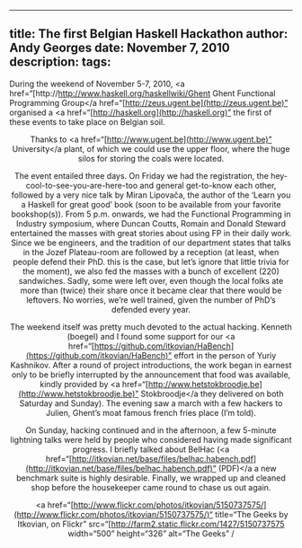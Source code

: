 -----
title:  The first Belgian Haskell Hackathon
author: Andy Georges
date: November 7, 2010
description: 
tags: 
-----







During the weekend of November 5-7, 2010, <a
href=“[http://http://www.haskell.org/haskellwiki/Ghent
Ghent Functional Programming Group</a
href=“[http://zeus.ugent.be](http://zeus.ugent.be)”
organised a <a
href=“[http://haskell.org](http://haskell.org)”
the first of these events to take place on Belgian soil.


<center
href=“[http://www.flickr.com/photos/itkovian/5150773869/](http://www.flickr.com/photos/itkovian/5150773869/)“
title=“The organisers by Itkovian, on Flickr”
src=“[http://farm5.static.flickr.com/4042/5150773869
width=“500” height=“333” alt=“The organisers” /


Thanks to <a href=“[http://www.ugent.be](http://www.ugent.be)”
University</a
plant, of which we could use the upper floor, where the huge silos for
storing the coals were located.


<center
href=“[http://www.flickr.com/photos/itkovian/5150736193](http://www.flickr.com/photos/itkovian/5150736193)”
src=“[http://farm5.static.flickr.com/4149/5150736193
alt=“The Therminal” /


The event entailed three days. On Friday we had the registration, the
hey-cool-to-see-you-are-here-too and general get-to-know each other,
followed by a very nice talk by Miran Lipovača, the author of the ‘Learn
you a Haskell for great good’ book (soon to be available from your
favorite bookshop(s)). From 5 p.m. onwards, we had the Functional
Programming in Industry symposium, where Duncan Coutts, Romain and
Donald Steward entertained the masses with great stories about using FP
in their daily work. Since we be engineers, and the tradition of our
department states that talks in the Jozef Plateau-room are followed by a
reception (at least, when people defend their PhD. this is the case, but
let’s ignore that little trivia for the moment), we also fed the masses
with a bunch of excellent (220) sandwiches. Sadly, some were left over,
even though the local folks ate more than (twice) their share once it
became clear that there would be leftovers. No worries, we’re well
trained, given the number of PhD’s defended every year.


The weekend itself was pretty much devoted to the actual hacking.
Kenneth (boegel) and I found some support for our <a
href=“[https://github.com/itkovian/HaBench](https://github.com/itkovian/HaBench)”
effort in the person of Yuriy Kashnikov. After a round of project
introductions, the work began in earnest only to be briefly interrupted
by the announcement that food was available, kindly provided by <a
href=“[http://www.hetstokbroodje.be](http://www.hetstokbroodje.be)”
Stokbroodje</a
they delivered on both Saturday and Sunday). The evening saw a march
with a few hackers to Julien, Ghent’s moat famous french fries place
(I’m told).


On Sunday, hacking continued and in the afternoon, a few 5-minute
lightning talks were held by people who considered having made
significant progress. I briefly talked about BelHac (<a
href=“[http://itkovian.net/base/files/belhac.habench.pdf](http://itkovian.net/base/files/belhac.habench.pdf)”
(PDF)</a
a new benchmark suite is highly desirable. Finally, we wrapped up and
cleaned shop before the housekeeper came round to chase us out again.


<a
href=“[http://www.flickr.com/photos/itkovian/5150737575/](http://www.flickr.com/photos/itkovian/5150737575/)“
title=“The Geeks by Itkovian, on Flickr”
src=“[http://farm2.static.flickr.com/1427/5150737575
width=“500” height=“326” alt=“The Geeks” /
